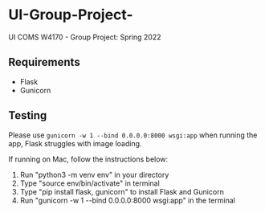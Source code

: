 # UI-Group-Project-
UI COMS W4170 - Group Project: Spring 2022

## Requirements
* Flask
* Gunicorn

## Testing
Please use `gunicorn -w 1 --bind 0.0.0.0:8000 wsgi:app` when running the app, Flask struggles with image loading.

If running on Mac, follow the instructions below: 
1. Run "python3 -m venv env" in your directory
2. Type "source env/bin/activate" in terminal
3. Type "pip install flask, gunicorn" to install Flask and Gunicorn
4. Run "gunicorn -w 1 --bind 0.0.0.0:8000 wsgi:app" in the terminal
